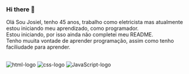 ### Hi there :construction_worker:

Olá Sou Josiel, tenho 45 anos, trabalho como eletricista mas atualmente estou iniciando meu aprendizado, como programador.
<br>
 Estou iniciando, por isso ainda não completei meu README.
 <br>
 Tenho muuita vontade de aprender programação, assim como tenho faciliudade para aprender.
<br>
<br>


<img src= "https://img.shields.io/badge/HTML-239120?style=for-the-badge&logo=html5&logoColor=white" alt= "html-logo" />
<img src= "https://img.shields.io/badge/CSS-239120?&style=for-the-badge&logo=css3&logoColor=white" alt="css-logo"/>
<img src= "https://img.shields.io/badge/JAVASCRIPT-323330?style=for-the-badge&logo=javascript&logoColor=F7DF1E" alt="JavaScript-logo"/>
